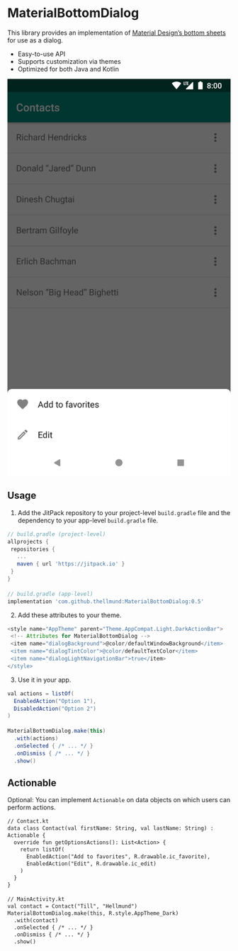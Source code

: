 # MaterialBottomDialog

This library provides an implementation of [Material Design’s bottom sheets](https://material.io/design/components/sheets-bottom.html) for use as a dialog.
* Easy-to-use API
* Supports customization via themes
* Optimized for both Java and Kotlin

![](images/screenshot.png)

Usage
---------
1. Add the JitPack repository to your project-level `build.gradle` file and the dependency to your app-level `build.gradle` file.
```groovy
// build.gradle (project-level)
allprojects {
 repositories {
   ...
   maven { url 'https://jitpack.io' }
 }
}

// build.gradle (app-level)
implementation 'com.github.thellmund:MaterialBottomDialog:0.5'
```
2. Add these attributes to your theme.
```groovy
<style name="AppTheme" parent="Theme.AppCompat.Light.DarkActionBar">
 <!-- Attributes for MaterialBottomDialog -->
 <item name="dialogBackground">@color/defaultWindowBackground</item>
 <item name="dialogTintColor">@color/defaultTextColor</item>
 <item name="dialogLightNavigationBar">true</item>
</style>
```

3. Use it in your app.
```groovy
val actions = listOf(
  EnabledAction("Option 1"),
  DisabledAction("Option 2")
)

MaterialBottomDialog.make(this)
  .with(actions)
  .onSelected { /* ... */ }
  .onDismiss { /* ... */ }
  .show()
```

Actionable
---------

Optional: You can implement `Actionable` on data objects on which users can perform actions.
```
// Contact.kt
data class Contact(val firstName: String, val lastName: String) : Actionable {
  override fun getOptionsActions(): List<Action> {
    return listOf(
      EnabledAction("Add to favorites", R.drawable.ic_favorite),
      EnabledAction("Edit", R.drawable.ic_edit)
    )
  }
}

// MainActivity.kt
val contact = Contact("Till", "Hellmund")
MaterialBottomDialog.make(this, R.style.AppTheme_Dark)
  .with(contact)
  .onSelected { /* ... */ }
  .onDismiss { /* ... */ }
  .show()
```

